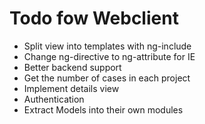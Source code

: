 # Todo fow Webclient

* Split view into templates with ng-include
* Change ng-directive to ng-attribute for IE
* Better backend support
* Get the number of cases in each project
* Implement details view
* Authentication
* Extract Models into their own modules

